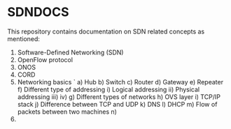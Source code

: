 # SDNDOCS
This repository contains documentation on SDN related concepts as mentioned:

1. Software-Defined Networking (SDN)
2. OpenFlow protocol
3. ONOS
4. CORD
5. Networking basics
` a) Hub 
  b) Switch 
  c) Router
  d) Gateway
  e) Repeater
  f) Different type of addressing 
      i) Logical addressing
      ii) Physical addressing
      iii)
      iv)
  g) Different types of networks 
  h) OVS layer
  i) TCP/IP stack 
  j) Difference between TCP and UDP 
  k) DNS 
  l) DHCP 
  m) Flow of packets between two machines 
  n) 
6. 
